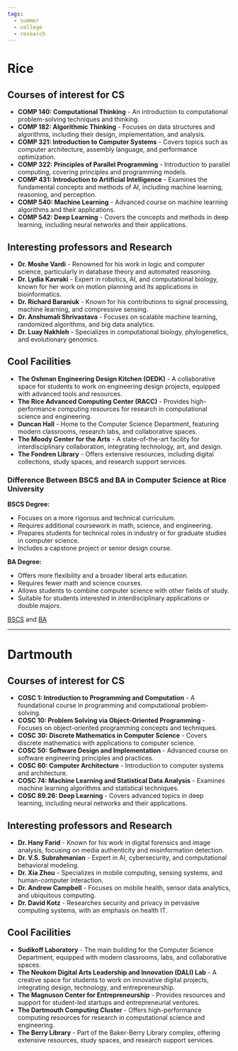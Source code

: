 ```yaml
---
tags:
  - summer
  - college
  - research
---
```

# Rice

## Courses of interest for CS
- **COMP 140: Computational Thinking** - An introduction to computational problem-solving techniques and thinking.
- **COMP 182: Algorithmic Thinking** - Focuses on data structures and algorithms, including their design, implementation, and analysis.
- **COMP 321: Introduction to Computer Systems** - Covers topics such as computer architecture, assembly language, and performance optimization.
- **COMP 322: Principles of Parallel Programming** - Introduction to parallel computing, covering principles and programming models.
- **COMP 431: Introduction to Artificial Intelligence** - Examines the fundamental concepts and methods of AI, including machine learning, reasoning, and perception.
- **COMP 540: Machine Learning** - Advanced course on machine learning algorithms and their applications.
- **COMP 542: Deep Learning** - Covers the concepts and methods in deep learning, including neural networks and their applications.

## Interesting professors and Research
- **Dr. Moshe Vardi** - Renowned for his work in logic and computer science, particularly in database theory and automated reasoning.
- **Dr. Lydia Kavraki** - Expert in robotics, AI, and computational biology, known for her work on motion planning and its applications in bioinformatics.
- **Dr. Richard Baraniuk** - Known for his contributions to signal processing, machine learning, and compressive sensing.
- **Dr. Anshumali Shrivastava** - Focuses on scalable machine learning, randomized algorithms, and big data analytics.
- **Dr. Luay Nakhleh** - Specializes in computational biology, phylogenetics, and evolutionary genomics.

## Cool Facilities
- **The Oshman Engineering Design Kitchen (OEDK)** - A collaborative space for students to work on engineering design projects, equipped with advanced tools and resources.
- **The Rice Advanced Computing Center (RACC)** - Provides high-performance computing resources for research in computational science and engineering.
- **Duncan Hall** - Home to the Computer Science Department, featuring modern classrooms, research labs, and collaborative spaces.
- **The Moody Center for the Arts** - A state-of-the-art facility for interdisciplinary collaboration, integrating technology, art, and design.
- **The Fondren Library** - Offers extensive resources, including digital collections, study spaces, and research support services.


### Difference Between BSCS and BA in Computer Science at Rice University

**BSCS Degree:**
- Focuses on a more rigorous and technical curriculum.
- Requires additional coursework in math, science, and engineering.
- Prepares students for technical roles in industry or for graduate studies in computer science.
- Includes a capstone project or senior design course.

**BA Degree:**
- Offers more flexibility and a broader liberal arts education.
- Requires fewer math and science courses.
- Allows students to combine computer science with other fields of study.
- Suitable for students interested in interdisciplinary applications or double majors.

 [BSCS](https://ga.rice.edu/programs-study/departments-programs/engineering/computer-science/computer-science-bscs/) and [BA](https://ga.rice.edu/programs-study/departments-programs/engineering/computer-science/computer-science-ba/)



---
# Dartmouth

## Courses of interest for CS
- **COSC 1: Introduction to Programming and Computation** - A foundational course in programming and computational problem-solving.
- **COSC 10: Problem Solving via Object-Oriented Programming** - Focuses on object-oriented programming concepts and techniques.
- **COSC 30: Discrete Mathematics in Computer Science** - Covers discrete mathematics with applications to computer science.
- **COSC 50: Software Design and Implementation** - Advanced course on software engineering principles and practices.
- **COSC 60: Computer Architecture** - Introduction to computer systems and architecture.
- **COSC 74: Machine Learning and Statistical Data Analysis** - Examines machine learning algorithms and statistical techniques.
- **COSC 89.26: Deep Learning** - Covers advanced topics in deep learning, including neural networks and their applications.

## Interesting professors and Research
- **Dr. Hany Farid** - Known for his work in digital forensics and image analysis, focusing on media authenticity and misinformation detection.
- **Dr. V.S. Subrahmanian** - Expert in AI, cybersecurity, and computational behavioral modeling.
- **Dr. Xia Zhou** - Specializes in mobile computing, sensing systems, and human-computer interaction.
- **Dr. Andrew Campbell** - Focuses on mobile health, sensor data analytics, and ubiquitous computing.
- **Dr. David Kotz** - Researches security and privacy in pervasive computing systems, with an emphasis on health IT.

## Cool Facilities
- **Sudikoff Laboratory** - The main building for the Computer Science Department, equipped with modern classrooms, labs, and collaborative spaces.
- **The Neukom Digital Arts Leadership and Innovation (DALI) Lab** - A creative space for students to work on innovative digital projects, integrating design, technology, and entrepreneurship.
- **The Magnuson Center for Entrepreneurship** - Provides resources and support for student-led startups and entrepreneurial ventures.
- **The Dartmouth Computing Cluster** - Offers high-performance computing resources for research in computational science and engineering.
- **The Berry Library** - Part of the Baker-Berry Library complex, offering extensive resources, study spaces, and research support services.